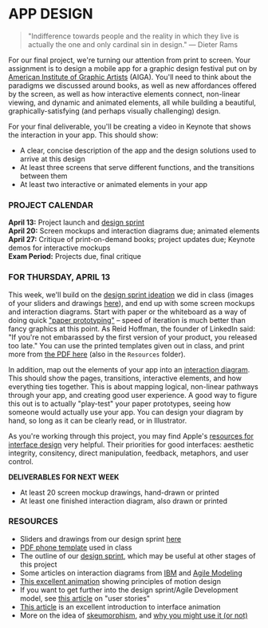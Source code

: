 APP DESIGN
====

>"Indifference towards people and the reality in which they live is actually the one and only cardinal sin in design." ― Dieter Rams

For our final project, we're turning our attention from print to screen. Your assignment is to design a mobile app for a graphic design festival put on by [American Institute of Graphic Artists](http://www.aiga.org/) (AIGA). You'll need to think about the paradigms we discussed around books, as well as new affordances offered by the screen, as well as how interactive elements connect, non-linear viewing, and dynamic and animated elements, all while building a beautiful, graphically-satisfying (and perhaps visually challenging) design.

For your final deliverable, you'll be creating a video in Keynote that shows the interaction in your app. This should show:

* A clear, concise description of the app and the design solutions used to arrive at this design  
* At least three screens that serve different functions, and the transitions between them  
* At least two interactive or animated elements in your app  

### PROJECT CALENDAR  
**April 13:** Project launch and [design sprint](https://github.com/jeffThompson/Design2/blob/master/Exercises/DesignSprint.md)  
**April 20:** Screen mockups and interaction diagrams due; animated elements  
**April 27:** Critique of print-on-demand books; project updates due; Keynote demos for interactive mockups  
**Exam Period:** Projects due, final critique

### FOR THURSDAY, APRIL 13  
This week, we'll build on the [design sprint ideation](https://github.com/jeffThompson/Design2/blob/master/Exercises/DesignSprint.md) we did in class (images of your sliders and drawings [here](https://github.com/jeffThompson/Design2/tree/master/Images/Week12/DesignSprintDrawings)), and end up with some screen mockups and interaction diagrams. Start with paper or the whiteboard as a way of doing quick ["paper prototyping"](https://en.wikipedia.org/wiki/Paper_prototyping) – speed of iteration is much better than fancy graphics at this point. As Reid Hoffman, the founder of LinkedIn said: "If you're not embarassed by the first version of your product, you released too late." You can use the printed templates given out in class, and print more from [the PDF here](https://github.com/jeffThompson/Design2/blob/master/Resources/PhoneTemplate.pdf) (also in the `Resources` folder).

In addition, map out the elements of your app into an [interaction diagram](http://agilemodeling.com/artifacts/uiFlowDiagram.htm). This should show the pages, transitions, interactive elements, and how everything ties together. This is about mapping logical, non-linear pathways through your app, and creating good user experience. A good way to figure this out is to actually "play-test" your paper prototypes, seeing how someone would actually use your app. You can design your diagram by hand, so long as it can be clearly read, or in Illustrator.

As you're working through this project, you may find Apple's [resources for interface design](https://developer.apple.com/ios/human-interface-guidelines/overview/design-principles/) very helpful. Their priorities for good interfaces: aesthetic integrity, consitency, direct manipulation, feedback, metaphors, and user control.

**DELIVERABLES FOR NEXT WEEK**  

* At least 20 screen mockup drawings, hand-drawn or printed  
* At least one finished interaction diagram, also drawn or printed  

### RESOURCES  
* Sliders and drawings from our design sprint [here](https://github.com/jeffThompson/Design2/tree/master/Images/Week12/DesignSprintDrawings)  
* [PDF phone template](https://github.com/jeffThompson/Design2/blob/master/Resources/PhoneTemplate.pdf) used in class  
* The outline of our [design sprint](https://github.com/jeffThompson/Design2/blob/master/Exercises/DesignSprint.md), which may be useful at other stages of this project  
* Some articles on interaction diagrams from [IBM](https://www.ibm.com/developerworks/rational/library/4697.html) and [Agile Modeling](http://agilemodeling.com/artifacts/uiFlowDiagram.htm)  
* [This excellent animation](http://giphy.com/gifs/10-principles-of-motion-design-3oriOiLUqWXA9Rc7eM) showing principles of motion design  
* If you want to get further into the design sprint/Agile Development model, see [this article](https://www.mountaingoatsoftware.com/agile/user-stories) on "user stories"  
* [This article](http://alistapart.com/article/motion-with-meaning-semantic-animation-in-interface-design) is an excellent introduction to interface animation  
* More on the idea of [skeumorphism](https://en.wikipedia.org/wiki/Skeuomorph), and [why you might use it (or not)](https://www.interaction-design.org/literature/article/skeuomorphism-is-dead-long-live-skeuomorphism)  

